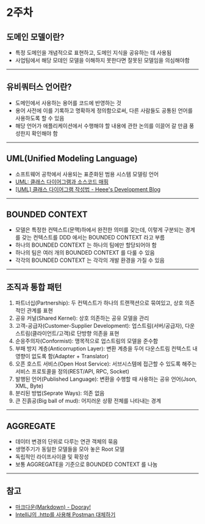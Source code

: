 # 2주차

## 도메인 모델이란?

- 특정 도메인을 개념적으로 표현하고, 도메인 지식을 공유하는 데 사용됨
- 사업팀에서 해당 모데인 모델을 이해하지 못한다면 잘못된 모델임을 의심해야함 

---

## 유비쿼터스 언어란?

- 도메인에서 사용하는 용어를 코드에 반영하는 것
- 용어 사전에 이를 기록하고 명확하게 정의함으로써, 다른 사람들도 공통된 언어를 사용하도록 할 수 있음
- 해당 언어가 애플리케이션에서 수행해야 할 내용에 관한 논의를 이끌어 갈 만큼 풍성한지 확인해야 함 
 
---

## UML(Unified Modeling Language)

- 소프트웨어 공학에서 사용되는 표준화된 범용 시스템 모델링 언어
- [UML: 클래스 다이어그램과 소스코드 매핑](http://www.nextree.co.kr/p6753/)
- [[UML] 클래스 다이어그램 작성법 - Heee's Development Blog](https://gmlwjd9405.github.io/2018/07/04/class-diagram.html)

---

## BOUNDED CONTEXT

- 모델은 특정한 컨텍스트(문맥)하에서 완전한 의미를 갖는데, 이렇게 구분되는 경계를 갖는 컨텍스트를 DDD 에서는 BOUNDED CONTEXT 라고 부름
- 하나의 BOUNDED CONTEXT 는 하나의 팀에만 할당되어야 함
- 하나의 팀은 여러 개의 BOUNDED CONTEXT 를 다룰 수 있음
- 각각의 BOUNDED CONTEXT 는 각각의 개발 환경을 가질 수 있음

---

## 조직과 통합 패턴

1. 파트너십(Partnership): 두 컨텍스트가 하나의 트랜잭션으로 묶여있고, 상호 의존적인 관계를 표현
2. 공유 커널(Shared Kernel): 상호 의존하는 공유 모델을 관리
3. 고객-공급자(Customer-Supplier Development): 업스트림(서버/공급자), 다운스트림(클라이언트/고객)로 단방향 의존을 표현
4. 순응주의자(Conformist): 맹목적으로 업스트림의 모델을 준수함
5. 부패 방지 계층(Anticorruption Layer): 변환 계층을 두어 다운스트림 컨텍스트 내 영향이 없도록 함(Adapter + Translator)
6. 오픈 호스트 서비스(Open Host Service): 서브시스템에 접근할 수 있도록 해주는 서비스 프로토콜을 정의(REST/API, RPC, Socket)
7. 발행된 언어(Published Language): 변환을 수행할 때 사용하는 공유 언어(Json, XML, Byte)
8. 분리된 방법(Seprate Ways): 의존 없음
9. 큰 진흙공(Big ball of mud): 어지러운 상황 전체를 나타내는 경계

---

## AGGREGATE

- 데이터 변경의 단위로 다루는 연관 객체의 묶음
- 생명주기가 동일한 모델들을 모아 놓은 Root 모델
- 독립적인 라이프사이클 및 확장성
- 보통 AGGREGATE을 기준으로 BOUNDED CONTEXT 를 나눔

---

## 참고
- [마크다운(Markdown) - Dooray!](https://dooray.com/htmls/guides/markdown_ko_KR.html)
- [IntelliJ의 .http를 사용해 Postman 대체하기](https://jojoldu.tistory.com/266)












